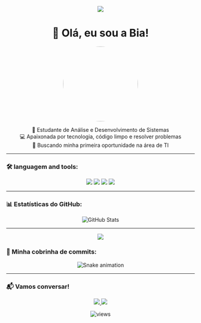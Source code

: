 <p align="center">
  <img src="https://readme-typing-svg.herokuapp.com/?lines=Bem-vindo+ao+meu+perfil!;Desenvolvedora+em+formação;Sempre+aprendendo+coisas+novas&center=true&size=20">
</p>


<h1 align="center">👋 Olá, eu sou a Bia!</h1>

<p align="center">
<img src="https://avatars.githubusercontent.com/SEU-USUARIO" width="200" style="border-radius:50%" />
</p>

<p align="center">
🌱 Estudante de Análise e Desenvolvimento de Sistemas <br>
💻 Apaixonada por tecnologia, código limpo e resolver problemas <br>
🚀 Buscando minha primeira oportunidade na área de TI
</p>

---

### 🛠️ languagem and tools:

<p align="center">
<img src="https://img.shields.io/badge/Python-3776AB?style=for-the-badge&logo=python&logoColor=white"/>
<img src="https://img.shields.io/badge/HTML5-E34F26?style=for-the-badge&logo=html5&logoColor=white"/>
<img src="https://img.shields.io/badge/CSS3-1572B6?style=for-the-badge&logo=css3&logoColor=white"/>
<img src="https://img.shields.io/badge/JavaScript-F7DF1E?style=for-the-badge&logo=javascript&logoColor=black"/>
</p>

---

### 📊 Estatísticas do GitHub:

<p align="center">
<img src="https://github-readme-stats.vercel.app/api?username=biazz-codificador&show_icons=true&theme=dracula" alt="GitHub Stats"/>
</p>

---

<p align="center"> 
  <img src="https://github-profile-trophy.vercel.app/?username=biazz-codificador&theme=dracula&no-frame=true&row=1&column=7" />
</p>

### 🐍 Minha cobrinha de commits:

<p align="center">
<img src="https://github.com/SEU-USUARIO/SEU-USUARIO/blob/output/github-contribution-grid-snake.svg" alt="Snake animation"/>
</p>

---

### 📬 Vamos conversar!

<p align="center">
<a href="https://www.linkedin.com/in/SEU-LINKEDIN/">
<img src="https://img.shields.io/badge/LinkedIn-0077B5?style=for-the-badge&logo=linkedin&logoColor=white"/>
</a>
<a href="mailto:SEU-EMAIL">
<img src="https://img.shields.io/badge/Email-D14836?style=for-the-badge&logo=gmail&logoColor=white"/>
</a>
</p>
<p align="center"> 
  <img src="https://komarev.com/ghpvc/?username=SEU-USUARIO&label=Profile%20views&color=blueviolet&style=flat-square" alt="views" /> 
</p>
